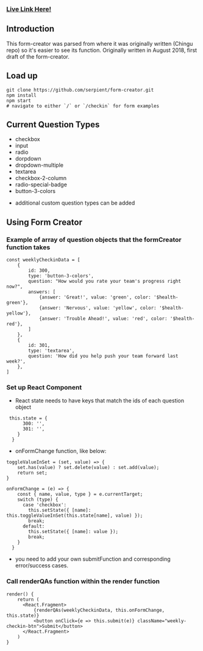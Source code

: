 ### [Live Link Here!](https://serpient.github.io/form-creator/)

## Introduction
This form-creator was parsed from where it was originally written (Chingu repo) so it's easier to see its function. Originally written in August 2018, first draft of the form-creator.

## Load up
```
git clone https://github.com/serpient/form-creator.git
npm install
npm start
# navigate to either `/` or `/checkin` for form examples
```
## Current Question Types
- checkbox
- input
- radio
- dorpdown
- dropdown-multiple
- textarea
- checkbox-2-column
- radio-special-badge
- button-3-colors
* additional custom question types can be added

## Using Form Creator
### Example of array of question objects that the formCreator function takes
```
const weeklyCheckinData = [
    {
        id: 300,
        type: 'button-3-colors',
        question: "How would you rate your team's progress right now?",
        answers: [
            {answer: 'Great!', value: 'green', color: '$health-green'}, 
            {answer: 'Nervous', value: 'yellow', color: '$health-yellow'}, 
            {answer: 'Trouble Ahead!', value: 'red', color: '$health-red'}, 
        ]
    },
    {
        id: 301,
        type: 'textarea',
        question: 'How did you help push your team forward last week?',
    },
]

```
### Set up React Component
- React state needs to have keys that match the ids of each question object
```
 this.state = {
      300: '',
      301: '',
    }
  }
```
- onFormChange function, like below:
```
toggleValueInSet = (set, value) => {
    set.has(value) ? set.delete(value) : set.add(value);
    return set;
}
  
onFormChange = (e) => {
    const { name, value, type } = e.currentTarget;
    switch (type) {
      case 'checkbox':
        this.setState({ [name]: this.toggleValueInSet(this.state[name], value) });
        break;
      default:
        this.setState({ [name]: value });
        break;
    }
  }

```
- you need to add your own submitFunction and corresponding error/success cases. 

### Call renderQAs function within the render function
```
render() {
    return (
      <React.Fragment>
          {renderQAs(weeklyCheckinData, this.onFormChange, this.state)}
          <button onClick={e => this.submit(e)} className="weekly-checkin-btn">Submit</button>
      </React.Fragment>
    )
}
```
